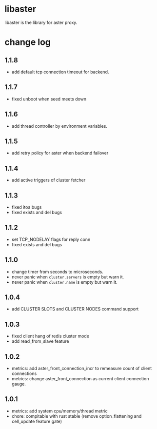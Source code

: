 libaster
=================

libaster is the library for aster proxy.

# change log

## 1.1.8

* add default tcp connection timeout for backend.

## 1.1.7

* fixed unboot when seed meets down

## 1.1.6

* add thread controller by environment variables.

## 1.1.5

* add retry policy for aster when backend failover

## 1.1.4

* add active triggers of cluster fetcher

## 1.1.3

* fixed itoa bugs
* fixed exists and del bugs

## 1.1.2

* set TCP_NODELAY flags for reply conn
* fixed exists and del bugs

## 1.1.0

* change timer from seconds to microseconds.
* never panic when `cluster.servers` is empty but warn it.
* never panic when `cluster.name` is empty but warn it.

## 1.0.4

* add CLUSTER SLOTS and CLUSTER NODES command support

## 1.0.3
* fixed client hang of redis cluster mode
* add read_from_slave feature

## 1.0.2

* metrics: add aster_front_connection_incr to remeasure count of client connections
* metrics: change aster_front_connection as current client connection gauge.

## 1.0.1

* metrics: add system cpu/memory/thread metric
* chore: compitable with rust stable (remove option_flattening and cell_update feature gate)